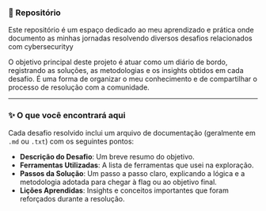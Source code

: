 ### 📖 Repositório

Este repositório é um espaço dedicado ao meu aprendizado e prática onde documento as minhas jornadas resolvendo diversos desafios relacionados com cybersecurityy


O objetivo principal deste projeto é atuar como um diário de bordo, registrando as soluções, as metodologias e os insights obtidos em cada desafio. É uma forma de organizar o meu conhecimento e de compartilhar o processo de resolução com a comunidade.

---

### ✨ O que você encontrará aqui

Cada desafio resolvido inclui um arquivo de documentação (geralmente em `.md` ou `.txt`) com os seguintes pontos:

* **Descrição do Desafio**: Um breve resumo do objetivo.
* **Ferramentas Utilizadas**: A lista de ferramentas que usei na exploração.
* **Passos da Solução**: Um passo a passo claro, explicando a lógica e a metodologia adotada para chegar à flag ou ao objetivo final.
* **Lições Aprendidas**: Insights e conceitos importantes que foram reforçados durante a resolução.


